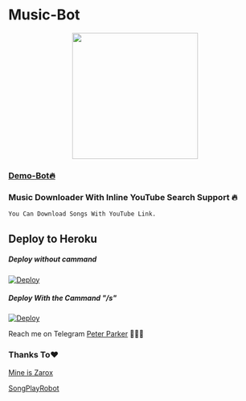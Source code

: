 # Music-Bot

<p align="center">
  <a href="https://www.python.org">
    <img src="http://ForTheBadge.com/images/badges/made-with-python.svg" width ="250">
</p>

### [Demo-Bot🔥](https://t.me/MusicDownloadv2bot)

### Music Downloader With Inline YouTube Search Support 🔥
    You Can Download Songs With YouTube Link.

## Deploy to Heroku

##### Deploy without cammand

[![Deploy](https://www.herokucdn.com/deploy/button.svg)](https://heroku.com/deploy?template=https://github.com/Avengers105/Music-Bot/tree/main)

##### Deploy With the Cammand "/s"

[![Deploy](https://www.herokucdn.com/deploy/button.svg)](https://heroku.com/deploy?template=https://github.com/Avengers105/song-bot-with-CMD-/tree/main)

Reach me on Telegram [Peter Parker](https://t.me/Peterparker6) 👨🏻‍💻

### Thanks To❤️

[Mine is Zarox](https://github.com/MineisZarox)

[SongPlayRobot](https://github.com/TamilBots/SongPlayRoBot)
